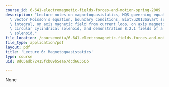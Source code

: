 ```yaml
---
course_id: 6-641-electromagnetic-fields-forces-and-motion-spring-2009
description: "Lecture notes on magnetoquasistatics, MQS governing equations, uniqueness,\
  \ vector Poisson's equation, boundary conditions, Biot\u2013Savart superposition\
  \ integral, on axis magnetic field from current loop, on axis magnetic field of\
  \ circular cylindrical solenoid, and demonstration 8.2.1 fields of a circular cylindrical\
  \ solenoid."
file_location: /coursemedia/6-641-electromagnetic-fields-forces-and-motion-spring-2009/8d65adb72415fcb09b5ea67dcd66356b_MIT6_641s09_lec06.pdf
file_type: application/pdf
layout: pdf
title: 'Lecture 6: Magnetoquasistatics'
type: course
uid: 8d65adb72415fcb09b5ea67dcd66356b

---
```

None